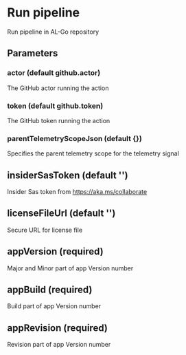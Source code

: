 # Run pipeline
Run pipeline in AL-Go repository
## Parameters
### actor (default github.actor)
The GitHub actor running the action
### token (default github.token)
The GitHub token running the action
### parentTelemetryScopeJson (default {})
Specifies the parent telemetry scope for the telemetry signal
## insiderSasToken (default '')
Insider Sas token from https://aka.ms/collaborate
## licenseFileUrl (default '')
Secure URL for license file
## appVersion (required)
Major and Minor part of app Version number
## appBuild (required)
Build part of app Version number
## appRevision (required)
Revision part of app Version number